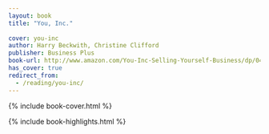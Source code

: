 ```yaml
---
layout: book
title: "You, Inc."
 
cover: you-inc
author: Harry Beckwith, Christine Clifford
publisher: Business Plus
book-url: http://www.amazon.com/You-Inc-Selling-Yourself-Business/dp/0446695815
has_cover: true
redirect_from:
  - /reading/you-inc/
---
```

{% include book-cover.html %}

{% include book-highlights.html %}
